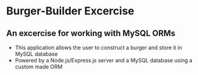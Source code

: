# Burger-Builder Excercise

## An excercise for working with MySQL ORMs

- This application allows the user to construct a burger and store it in MySQL database
- Powered by a Node.js/Express.js server and a MySQL database using a custom made ORM
